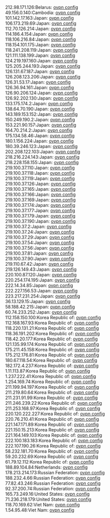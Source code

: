 212.98.171.126:Belarus: [ovpn config](vpn/212_98_171_126.ovpn)  
49.156.0.140:Cambodia: [ovpn config](vpn/49_156_0_140.ovpn)  
101.142.17.163:Japan: [ovpn config](vpn/101_142_17_163.ovpn)  
106.173.219.69:Japan: [ovpn config](vpn/106_173_219_69.ovpn)  
112.70.126.214:Japan: [ovpn config](vpn/112_70_126_214.ovpn)  
114.186.4.154:Japan: [ovpn config](vpn/114_186_4_154.ovpn)  
118.106.216.84:Japan: [ovpn config](vpn/118_106_216_84.ovpn)  
118.154.101.175:Japan: [ovpn config](vpn/118_154_101_175.ovpn)  
118.241.208.119:Japan: [ovpn config](vpn/118_241_208_119.ovpn)  
121.111.138.199:Japan: [ovpn config](vpn/121_111_138_199.ovpn)  
124.219.197.160:Japan: [ovpn config](vpn/124_219_197_160.ovpn)  
125.205.244.193:Japan: [ovpn config](vpn/125_205_244_193.ovpn)  
126.131.67.187:Japan: [ovpn config](vpn/126_131_67_187.ovpn)  
126.208.123.206:Japan: [ovpn config](vpn/126_208_123_206.ovpn)  
126.31.53.17:Japan: [ovpn config](vpn/126_31_53_17.ovpn)  
126.36.94.161:Japan: [ovpn config](vpn/126_36_94_161.ovpn)  
126.90.206.124:Japan: [ovpn config](vpn/126_90_206_124.ovpn)  
126.92.202.130:Japan: [ovpn config](vpn/126_92_202_130.ovpn)  
133.175.174.2:Japan: [ovpn config](vpn/133_175_174_2.ovpn)  
138.64.70.190:Japan: [ovpn config](vpn/138_64_70_190.ovpn)  
143.189.153.152:Japan: [ovpn config](vpn/143_189_153_152.ovpn)  
150.249.190.2:Japan: [ovpn config](vpn/150_249_190_2.ovpn)  
153.221.90.157:Japan: [ovpn config](vpn/153_221_90_157.ovpn)  
164.70.214.2:Japan: [ovpn config](vpn/164_70_214_2.ovpn)  
175.134.58.46:Japan: [ovpn config](vpn/175_134_58_46.ovpn)  
180.1.156.224:Japan: [ovpn config](vpn/180_1_156_224.ovpn)  
180.39.246.123:Japan: [ovpn config](vpn/180_39_246_123.ovpn)  
202.208.122.103:Japan: [ovpn config](vpn/202_208_122_103.ovpn)  
218.216.224.143:Japan: [ovpn config](vpn/218_216_224_143.ovpn)  
218.228.158.155:Japan: [ovpn config](vpn/218_228_158_155.ovpn)  
219.100.37.110:Japan: [ovpn config](vpn/219_100_37_110.ovpn)  
219.100.37.118:Japan: [ovpn config](vpn/219_100_37_118.ovpn)  
219.100.37.119:Japan: [ovpn config](vpn/219_100_37_119.ovpn)  
219.100.37.126:Japan: [ovpn config](vpn/219_100_37_126.ovpn)  
219.100.37.165:Japan: [ovpn config](vpn/219_100_37_165.ovpn)  
219.100.37.166:Japan: [ovpn config](vpn/219_100_37_166.ovpn)  
219.100.37.169:Japan: [ovpn config](vpn/219_100_37_169.ovpn)  
219.100.37.174:Japan: [ovpn config](vpn/219_100_37_174.ovpn)  
219.100.37.177:Japan: [ovpn config](vpn/219_100_37_177.ovpn)  
219.100.37.179:Japan: [ovpn config](vpn/219_100_37_179.ovpn)  
219.100.37.190:Japan: [ovpn config](vpn/219_100_37_190.ovpn)  
219.100.37.2:Japan: [ovpn config](vpn/219_100_37_2.ovpn)  
219.100.37.24:Japan: [ovpn config](vpn/219_100_37_24.ovpn)  
219.100.37.29:Japan: [ovpn config](vpn/219_100_37_29.ovpn)  
219.100.37.54:Japan: [ovpn config](vpn/219_100_37_54.ovpn)  
219.100.37.56:Japan: [ovpn config](vpn/219_100_37_56.ovpn)  
219.100.37.81:Japan: [ovpn config](vpn/219_100_37_81.ovpn)  
219.100.37.90:Japan: [ovpn config](vpn/219_100_37_90.ovpn)  
219.110.67.42:Japan: [ovpn config](vpn/219_110_67_42.ovpn)  
219.126.149.43:Japan: [ovpn config](vpn/219_126_149_43.ovpn)  
220.100.87.120:Japan: [ovpn config](vpn/220_100_87_120.ovpn)  
220.254.174.195:Japan: [ovpn config](vpn/220_254_174_195.ovpn)  
222.14.34.85:Japan: [ovpn config](vpn/222_14_34_85.ovpn)  
222.227.156.53:Japan: [ovpn config](vpn/222_227_156_53.ovpn)  
223.217.231.254:Japan: [ovpn config](vpn/223_217_231_254.ovpn)  
36.13.129.15:Japan: [ovpn config](vpn/36_13_129_15.ovpn)  
58.188.42.215:Japan: [ovpn config](vpn/58_188_42_215.ovpn)  
60.74.233.252:Japan: [ovpn config](vpn/60_74_233_252.ovpn)  
112.158.150.100:Korea Republic of: [ovpn config](vpn/112_158_150_100.ovpn)  
112.168.167.93:Korea Republic of: [ovpn config](vpn/112_168_167_93.ovpn)  
118.220.131.21:Korea Republic of: [ovpn config](vpn/118_220_131_21.ovpn)  
118.36.191.202:Korea Republic of: [ovpn config](vpn/118_36_191_202.ovpn)  
118.42.20.177:Korea Republic of: [ovpn config](vpn/118_42_20_177.ovpn)  
121.135.99.174:Korea Republic of: [ovpn config](vpn/121_135_99_174.ovpn)  
175.211.45.158:Korea Republic of: [ovpn config](vpn/175_211_45_158.ovpn)  
175.212.176.81:Korea Republic of: [ovpn config](vpn/175_212_176_81.ovpn)  
180.67.118.54:Korea Republic of: [ovpn config](vpn/180_67_118_54.ovpn)  
182.172.4.237:Korea Republic of: [ovpn config](vpn/182_172_4_237.ovpn)  
1.11.113.87:Korea Republic of: [ovpn config](vpn/1_11_113_87.ovpn)  
1.237.222.41:Korea Republic of: [ovpn config](vpn/1_237_222_41.ovpn)  
1.254.169.74:Korea Republic of: [ovpn config](vpn/1_254_169_74.ovpn)  
211.199.94.197:Korea Republic of: [ovpn config](vpn/211_199_94_197.ovpn)  
211.219.80.64:Korea Republic of: [ovpn config](vpn/211_219_80_64.ovpn)  
211.231.91.99:Korea Republic of: [ovpn config](vpn/211_231_91_99.ovpn)  
211.246.239.22:Korea Republic of: [ovpn config](vpn/211_246_239_22.ovpn)  
211.253.168.97:Korea Republic of: [ovpn config](vpn/211_253_168_97.ovpn)  
220.120.222.227:Korea Republic of: [ovpn config](vpn/220_120_222_227.ovpn)  
220.76.210.41:Korea Republic of: [ovpn config](vpn/220_76_210_41.ovpn)  
221.147.171.89:Korea Republic of: [ovpn config](vpn/221_147_171_89.ovpn)  
221.150.15.213:Korea Republic of: [ovpn config](vpn/221_150_15_213.ovpn)  
221.164.149.103:Korea Republic of: [ovpn config](vpn/221_164_149_103.ovpn)  
222.100.183.183:Korea Republic of: [ovpn config](vpn/222_100_183_183.ovpn)  
222.107.190.26:Korea Republic of: [ovpn config](vpn/222_107_190_26.ovpn)  
58.232.181.70:Korea Republic of: [ovpn config](vpn/58_232_181_70.ovpn)  
59.20.232.69:Korea Republic of: [ovpn config](vpn/59_20_232_69.ovpn)  
61.79.12.112:Korea Republic of: [ovpn config](vpn/61_79_12_112.ovpn)  
188.89.104.84:Netherlands: [ovpn config](vpn/188_89_104_84.ovpn)  
178.213.214.173:Russian Federation: [ovpn config](vpn/178_213_214_173.ovpn)  
188.232.4.66:Russian Federation: [ovpn config](vpn/188_232_4_66.ovpn)  
77.82.43.246:Russian Federation: [ovpn config](vpn/77_82_43_246.ovpn)  
92.37.200.74:Russian Federation: [ovpn config](vpn/92_37_200_74.ovpn)  
165.73.249.16:United States: [ovpn config](vpn/165_73_249_16.ovpn)  
71.236.218.179:United States: [ovpn config](vpn/71_236_218_179.ovpn)  
118.70.169.62:Viet Nam: [ovpn config](vpn/118_70_169_62.ovpn)  
1.54.95.48:Viet Nam: [ovpn config](vpn/1_54_95_48.ovpn)  
